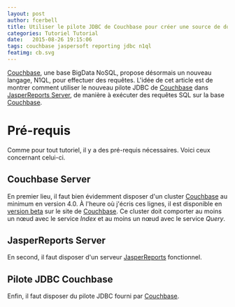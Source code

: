 ```yaml
---
layout: post
author: fcerbell
title: Utiliser le pilote JDBC de Couchbase pour créer une source de données depuis JasperReports Server
categories: Tutoriel Tutorial
date:   2015-08-26 19:15:06
tags: couchbase jaspersoft reporting jdbc n1ql
featimg: cb.svg
---
```


[Couchbase], une base BigData NoSQL, propose désormais un nouveau langage, N1QL, pour effectuer des requêtes. L'idée de cet article est de montrer comment utiliser le nouveau pilote JDBC de [Couchbase] dans [JasperReports Server][jrs], de manière à exécuter des requêtes SQL sur la base [Couchbase].

Pré-requis
==========
Comme pour tout tutoriel, il y a des pré-requis nécessaires. Voici ceux concernant celui-ci.

Couchbase Server
------------
En premier lieu, il faut bien évidemment disposer d'un cluster [Couchbase] au minimum en version 4.0. À l'heure où j'écris ces lignes, il est disponible en [version beta][cb40beta] sur le site de [Couchbase]. Ce cluster doit comporter au moins un nœud avec le service *Index* et au moins un nœud avec le service *Query*.


JasperReports Server
-------------------
En second, il faut disposer d'un serveur [JasperReports][jrs] fonctionnel.

Pilote JDBC Couchbase 
---------------------
Enfin, il faut disposer du pilote JDBC fourni par [Couchbase].


[cb40beta]: http://www.couchbase.com/preview/couchbase-server-4-0
[Couchbase]: http://www.couchbase.com
[jrs]: http://community.jaspersoft.com/project/jasperreports-server
